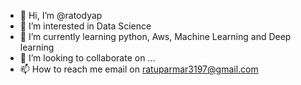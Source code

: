 - 👋 Hi, I’m @ratodyap
- 👀 I’m interested in Data Science 
- 🌱 I’m currently learning python, Aws, Machine Learning and Deep learning
- 💞️ I’m looking to collaborate on ...
- 📫 How to reach me email on ratuparmar3197@gmail.com

<!---
ratodyap/ratodyap is a ✨ special ✨ repository because its `README.md` (this file) appears on your GitHub profile.
You can click the Preview link to take a look at your changes.
--->
